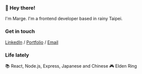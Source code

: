 <div>
  
  <div>
    <h3>👋 Hey there!</h2>
    <p>I'm Marge. I'm a frontend developer based in rainy Taipei. </p>
  </div>
  <div>
    <h3>Get in touch</h3>
    <a href="https://www.linkedin.com/in/mconsunji/">LinkedIn</a> / <a href="http://mconsunji.com/">Portfolio</a> / <a          href="mailto:marge.consunji@gmail.com">Email</a>
  </div>
    <div>
    <h3>Life lately</h3>
    📚 React, Node.js, Express, Japanese and Chinese 
    🎮 Elden Ring
  </div>
  
 
</div>

<!-- <hr /> -->

<!-- <ul>
  <li>I work with <b>JavaScript</b>, <b>Next.js</b>, <b>React</b>, <b>Tailwind CSS</b>, and <b>styled-components</b></li>
  <li>I've also used <b>Python</b> for data wrangling and data visualisation</li>
  <li>Outside of coding, I enjoy learning foreign languages, drawing, running, and baking</li>
  <li>I also like playing video games. Katamari Damacy, Ace Attorney, and the Yakuza series are definitely at the top of my list.</li>
</ul>

<h3>🌿 What I've been up to</h3>
<ul>
  <li>Learning: Tailwind CSS, Node.js, Japanese</li>
  <li>Ongoing projects:
    <ul>
      <li>Frontend Mentor Challenges - You can find a compiled list of completed challenges <a href="https://fe-mentor-compilation.herokuapp.com/">here</a>
      <li>Monthly Baking Projects - Every month, I challenge myself to work around a theme (pies, bread, cookies, etc.)</li>
      <li><a href="https://wiki.mconsunji.com/">Personal Wiki</a> - I'm trying to learn in public whilst also keeping references for future me. Covers programming, baking, and cooking (among other things I'd like to talk about eventually).
      <li>I'm learning Japanese on my own by playing video games entirely in Japanese.</li>
      <li><a href="https://github.com/msunji/fsopen-2022">Fullstack Open 2022</a> - I'm also trying to refresh my knowledge and fill in some gaps by going through the 2022 Fullstack Open Course. Here's how I'm faring so far.
    </ul>
  </li>
</ul> -->

